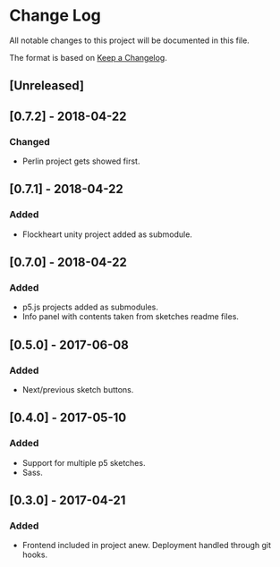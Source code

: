 # Change Log
All notable changes to this project will be documented in this file.

The format is based on [Keep a Changelog](http://keepachangelog.com/).

## [Unreleased]

## [0.7.2] - 2018-04-22
### Changed
- Perlin project gets showed first.

## [0.7.1] - 2018-04-22
### Added
- Flockheart unity project added as submodule.

## [0.7.0] - 2018-04-22
### Added
- p5.js projects added as submodules.
- Info panel with contents taken from sketches readme files.

## [0.5.0] - 2017-06-08
### Added
- Next/previous sketch buttons.

## [0.4.0] - 2017-05-10
### Added
- Support for multiple p5 sketches.
- Sass.

## [0.3.0] - 2017-04-21
### Added
- Frontend included in project anew. Deployment handled through git hooks.
